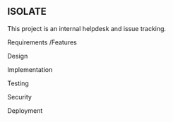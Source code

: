 ISOLATE
---

This project is an internal helpdesk and issue tracking.

Requirements /Features

Design

Implementation

Testing

Security

Deployment